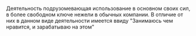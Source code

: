 Деятельность подрузомевающая использование в основном своих сил, в более свободном ключе нежели в обычных компании. В отличие от них в данном виде деятельности имеется ввиду "Занимаюсь чем нравится, и зарабатываю на этом" 